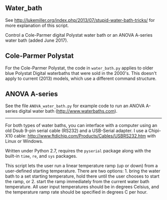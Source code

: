 Water_bath
----

See http://lukemiller.org/index.php/2013/07/stupid-water-bath-tricks/ for more 
explanation of this script.

Control a Cole-Parmer digital Polystat water bath or an ANOVA A-series water
bath (added June 2017). 

## Cole-Parmer Polystat
For the Cole-Parmer Polystat, the code in `water_bath.py` applies to older
 blue Polystat Digital waterbaths that 
were sold in the 2000's. This doesn't apply to current (2013) models, which use 
a different command structure.

## ANOVA A-series
See the file `ANOVA_water_bath.py` for example code to run an ANOVA A-series
digital water bath (http://www.waterbaths.com).

----

For both types of water baths, you can interface with a computer using an old
Dsub 9-pin serial cable (RS232) and a USB-Serial adapter. I use a 
Chipi-X10 cable: http://www.ftdichip.com/Products/Cables/USBRS232.htm with Linux 
or Windows. 


Written under Python 2.7, requires the `pyserial` package along with the built-in 
`time`, `re`, and `sys` packages. 

This script lets the user run a linear temperature ramp (up or down) from a 
user-defined starting temperature. There are two
options: 1. bring the water bath to a set starting temperature, hold there until
 the user chooses to start the ramp,
or 2. start the ramp immediately from the current water bath temperature. All 
user input temperatures should be in
degrees Celsius, and the temperature ramp rate should be specified in degrees C 
per hour. 


